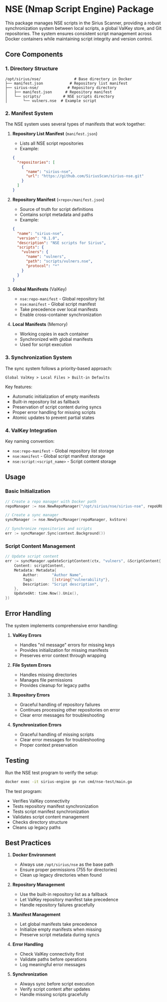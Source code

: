 # NSE (Nmap Script Engine) Package

This package manages NSE scripts in the Sirius Scanner, providing a robust synchronization system between local scripts, a global ValKey store, and Git repositories. The system ensures consistent script management across Docker containers while maintaining script integrity and version control.

## Core Components

### 1. Directory Structure

```
/opt/sirius/nse/               # Base directory in Docker
├── manifest.json            # Repository list manifest
├── sirius-nse/             # Repository directory
│   ├── manifest.json      # Repository manifest
│   └── scripts/          # NSE scripts directory
│       └── vulners.nse  # Example script
```

### 2. Manifest System

The NSE system uses several types of manifests that work together:

1. **Repository List Manifest** (`manifest.json`)

   - Lists all NSE script repositories
   - Example:

   ```json
   {
     "repositories": [
       {
         "name": "sirius-nse",
         "url": "https://github.com/SiriusScan/sirius-nse.git"
       }
     ]
   }
   ```

2. **Repository Manifest** (`<repo>/manifest.json`)

   - Source of truth for script definitions
   - Contains script metadata and paths
   - Example:

   ```json
   {
     "name": "sirius-nse",
     "version": "0.1.0",
     "description": "NSE scripts for Sirius",
     "scripts": {
       "vulners": {
         "name": "vulners",
         "path": "scripts/vulners.nse",
         "protocol": "*"
       }
     }
   }
   ```

3. **Global Manifests** (ValKey)

   - `nse:repo-manifest` - Global repository list
   - `nse:manifest` - Global script manifest
   - Take precedence over local manifests
   - Enable cross-container synchronization

4. **Local Manifests** (Memory)
   - Working copies in each container
   - Synchronized with global manifests
   - Used for script execution

### 3. Synchronization System

The sync system follows a priority-based approach:

```
Global ValKey > Local Files > Built-in Defaults
```

Key features:

- Automatic initialization of empty manifests
- Built-in repository list as fallback
- Preservation of script content during syncs
- Proper error handling for missing scripts
- Atomic updates to prevent partial states

### 4. ValKey Integration

Key naming convention:

- `nse:repo-manifest` - Global repository list storage
- `nse:manifest` - Global script manifest storage
- `nse:script:<script_name>` - Script content storage

## Usage

### Basic Initialization

```go
// Create a repo manager with Docker path
repoManager := nse.NewRepoManager("/opt/sirius/nse/sirius-nse", repoURL)

// Create a sync manager
syncManager := nse.NewSyncManager(repoManager, kvStore)

// Synchronize repositories and scripts
err := syncManager.Sync(context.Background())
```

### Script Content Management

```go
// Update script content
err := syncManager.updateScriptContent(ctx, "vulners", &ScriptContent{
    Content: scriptContent,
    Metadata: Metadata{
        Author:      "Author Name",
        Tags:        []string{"vulnerability"},
        Description: "Script description",
    },
    UpdatedAt: time.Now().Unix(),
})
```

## Error Handling

The system implements comprehensive error handling:

1. **ValKey Errors**

   - Handles "nil message" errors for missing keys
   - Provides initialization for missing manifests
   - Preserves error context through wrapping

2. **File System Errors**

   - Handles missing directories
   - Manages file permissions
   - Provides cleanup for legacy paths

3. **Repository Errors**

   - Graceful handling of repository failures
   - Continues processing other repositories on error
   - Clear error messages for troubleshooting

4. **Synchronization Errors**
   - Graceful handling of missing scripts
   - Clear error messages for troubleshooting
   - Proper context preservation

## Testing

Run the NSE test program to verify the setup:

```bash
docker exec -it sirius-engine go run cmd/nse-test/main.go
```

The test program:

- Verifies ValKey connectivity
- Tests repository manifest synchronization
- Tests script manifest synchronization
- Validates script content management
- Checks directory structure
- Cleans up legacy paths

## Best Practices

1. **Docker Environment**

   - Always use `/opt/sirius/nse` as the base path
   - Ensure proper permissions (755 for directories)
   - Clean up legacy directories when found

2. **Repository Management**

   - Use the built-in repository list as a fallback
   - Let ValKey repository manifest take precedence
   - Handle repository failures gracefully

3. **Manifest Management**

   - Let global manifests take precedence
   - Initialize empty manifests when missing
   - Preserve script metadata during syncs

4. **Error Handling**

   - Check ValKey connectivity first
   - Validate paths before operations
   - Log meaningful error messages

5. **Synchronization**
   - Always sync before script execution
   - Verify script content after updates
   - Handle missing scripts gracefully
